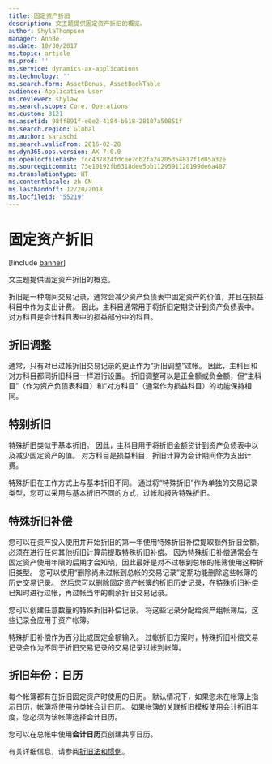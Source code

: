 ```yaml
---
title: 固定资产折旧
description: 文主题提供固定资产折旧的概览。
author: ShylaThompson
manager: AnnBe
ms.date: 10/30/2017
ms.topic: article
ms.prod: ''
ms.service: dynamics-ax-applications
ms.technology: ''
ms.search.form: AssetBonus, AssetBookTable
audience: Application User
ms.reviewer: shylaw
ms.search.scope: Core, Operations
ms.custom: 3121
ms.assetid: 98ff891f-e0e2-4184-b618-28107a50851f
ms.search.region: Global
ms.author: saraschi
ms.search.validFrom: 2016-02-28
ms.dyn365.ops.version: AX 7.0.0
ms.openlocfilehash: fcc437824fdcee2db2fa24205354817f1d05a32e
ms.sourcegitcommit: 73e10192fb6318dee5bb1129591120199de6a487
ms.translationtype: HT
ms.contentlocale: zh-CN
ms.lasthandoff: 12/20/2018
ms.locfileid: "55219"
---
```

# <a name="fixed-asset-depreciation"></a>固定资产折旧

[!include [banner](../includes/banner.md)]

文主题提供固定资产折旧的概览。

折旧是一种期间交易记录，通常会减少资产负债表中固定资产的价值，并且在损益科目中作为支出计费。 因此，主科目通常用于将折旧定期贷计到资产负债表中。 对方科目是会计科目表中的损益部分中的科目。

## <a name="depreciation-adjustment"></a>折旧调整
通常，只有对已过帐折旧交易记录的更正作为“折旧调整”过帐。 因此，主科目和对方科目都同折旧科目一样进行设置。 折旧调整可以是正金额或负金额，但“主科目”（作为资产负债表科目）和“对方科目”（通常作为损益科目）的功能保持相同。

## <a name="extraordinary-depreciation"></a>特别折旧
特殊折旧类似于基本折旧。 因此，主科目用于将折旧金额贷计到资产负债表中以及减少固定资产的值。 对方科目是损益科目，折旧计算为会计期间作为支出计费。 

特殊折旧在工作方式上与基本折旧不同。 通过将“特殊折旧”作为单独的交易记录类型，您可以采用与基本折旧不同的方式，过帐和报告特殊折旧。

## <a name="special-depreciation-allowance"></a>特殊折旧补偿
您可以在资产投入使用并开始折旧的第一年使用特殊折旧补偿提取额外折旧金额。 必须在进行任何其他折旧计算前提取特殊折旧补偿。 因为特殊折旧补偿通常会在固定资产使用年限的后期才会知晓，因此最好是对不过帐到总帐的帐簿使用这种折旧类型。 您可以使用“删除尚未过帐到总帐的交易记录”定期功能删除这些帐簿的历史交易记录。 然后您可以删除固定资产帐簿的折旧历史记录，在特殊折旧补偿已知时进行过帐，再过帐当年的剩余折旧交易记录。 

您可以创建任意数量的特殊折旧补偿记录。 将这些记录分配给资产组帐簿后，这些记录会应用于资产帐簿。 

特殊折旧补偿作为百分比或固定金额输入。 过帐折旧方案时，特殊折旧补偿交易记录会作为不同于折旧交易记录的交易记录过帐到帐簿。

## <a name="depreciation-calendars"></a>折旧年份：日历
每个帐簿都有在折旧固定资产时使用的日历。 默认情况下，如果您未在帐簿上指示日历，帐簿将使用分类帐会计日历。 如果帐簿的关联折旧模板使用会计折旧年度，您必须为该帐簿选择会计日历。 

您可以在总帐中使用**会计日历**页创建共享日历。

有关详细信息，请参阅[折旧法和惯例](depreciation-methods-conventions.md)。



